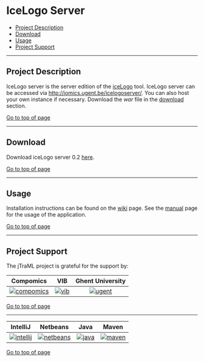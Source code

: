 # IceLogo Server

 * [Project Description](#project-description)
 * [Download](#download)
 * [Usage](#usage)
 * [Project Support](#project-support)

----

## Project Description

IceLogo server is the server edition of the [iceLogo](https://github.com/compomics/icelogo) tool. IceLogo server can be accessed via http://iomics.ugent.be/icelogoserver/. You can also host your own instance if necessary. Download the *war* file in the [download](#download) section.

[Go to top of page](#icelogo-server)

----

## Download
Download iceLogo server 0.2 [here](http://genesis.ugent.be/uvpublicdata/icelogoserver/icelogoserver.war).

[Go to top of page](#icelogo-server)

----

## Usage
Installation instructions can be found on the [wiki](https://github.com/compomics/icelogoserver/wiki) page. See the [manual](http://iomics.ugent.be/icelogoserver/manual) page for the usage of the application.

[Go to top of page](#icelogo-server)

----

## Project Support

The jTraML project is grateful for the support by:

| Compomics | VIB | Ghent University|
|:--:|:--:|:--:|
| [![compomics](http://genesis.ugent.be/public_data/image/compomics.png)](http://www.compomics.com) | [![vib](http://genesis.ugent.be/public_data/image/vib.png)](http://www.vib.be) | [![ugent](http://genesis.ugent.be/public_data/image/ugent.png)](http://www.ugent.be/en) |

[Go to top of page](#icelogo-server)

----

| IntelliJ | Netbeans | Java | Maven |
|:--:|:--:|:--:|:--:|
| [![intellij](https://www.jetbrains.com/idea/docs/logo_intellij_idea.png)](https://www.jetbrains.com/idea/) | [![netbeans](https://netbeans.org/images_www/visual-guidelines/NB-logo-single.jpg)](https://netbeans.org/) | [![java](http://genesis.ugent.be/public_data/image/java.png)](http://java.com/en/) | [![maven](http://genesis.ugent.be/public_data/image/maven.png)](http://maven.apache.org/) |

[Go to top of page](#icelogo-server)
